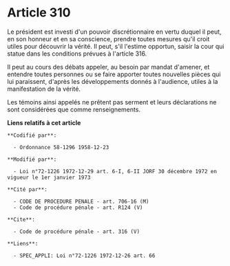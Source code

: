 # Article 310

Le président est investi d'un pouvoir discrétionnaire en vertu duquel il peut, en son honneur et en sa conscience, prendre
toutes mesures qu'il croit utiles pour découvrir la vérité. Il peut, s'il l'estime opportun, saisir la cour qui statue dans
les conditions prévues à l'article 316. 

Il peut au cours des débats appeler, au besoin par mandat d'amener, et entendre toutes personnes ou se faire apporter toutes
nouvelles pièces qui lui paraissent, d'après les développements donnés à l'audience, utiles à la manifestation de la vérité. 

Les témoins ainsi appelés ne prêtent pas serment et leurs déclarations ne sont considérées que comme renseignements.

**Liens relatifs à cet article**

	**Codifié par**:

	  - Ordonnance 58-1296 1958-12-23

	**Modifié par**:

	  - Loi n°72-1226 1972-12-29 art. 6-I, 6-II JORF 30 décembre 1972 en vigueur le 1er janvier 1973

	**Cité par**:

	  - CODE DE PROCEDURE PENALE - art. 706-16 (M)
	  - Code de procédure pénale - art. R124 (V)

	**Cite**:

	  - Code de procédure pénale - art. 316 (V)

	**Liens**:

	  - SPEC_APPLI: Loi n°72-1226 1972-12-26 art. 66
